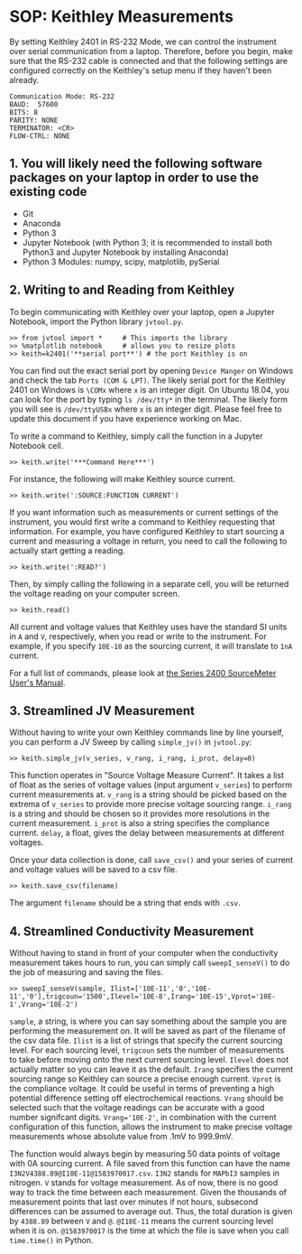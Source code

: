 # SOP: Keithley Measurements

By setting Keithley 2401 in RS-232 Mode, we can control the instrument over serial communication from a laptop. Therefore, before you begin, make sure that the RS-232 cable is connected and that the following settings are configured correctly on the Keithley's setup menu if they haven't been already. 
```
Communication Mode: RS-232
BAUD:  57600
BITS: 8
PARITY: NONE
TERMINATOR: <CR>
FLOW-CTRL: NONE
```

## 1. You will likely need the following software packages on your laptop in order to use the existing code
- Git
- Anaconda
- Python 3 
- Jupyter Notebook (with Python 3; it is recommended to install both Python3 and Jupyter Notebook by installing Anaconda)
- Python 3 Modules: numpy, scipy, matplotlib, pySerial

## 2. Writing to and Reading from Keithley
To begin communicating with Keithley over your laptop, open a Jupyter Notebook, import the Python library `jvtool.py`.

```
>> from jvtool import *     # This imports the library
>> %matplotlib notebook     # allows you to resize plots
>> keith=k2401('**serial port**') # the port Keithley is on
```
You can find out the exact serial port by opening `Device Manger` on Windows and check the tab `Ports (COM & LPT)`. The likely serial port for the Keithley 2401 on Windows is `\COMx` where `x` is an integer digit. On Ubuntu 18.04, you can look for the port by typing `ls /dev/tty*` in the terminal. The likely form you will see is `/dev/ttyUSBx` where `x` is an integer digit. Please feel free to update this document if you have experience working on Mac.

To write a command to Keithley, simply call the function in a Jupyter Notebook cell.
```
>> keith.write('***Command Here***')
```
For instance, the following will make Keithley source current.
```
>> keith.write(':SOURCE:FUNCTION CURRENT')
```
If you want information such as measurements or current settings of the instrument, you would first write a command to Keithley requesting that information. For example, you have configured Keithley to start sourcing a current and measuring a voltage in return, you need to call the following to actually start getting a reading.
```
>> keith.write(':READ?')
```
Then, by simply calling the following in a separate cell, you will be returned the voltage reading on your computer screen.
```
>> keith.read()
```
All current and voltage values that Keithley uses have the standard SI units in `A` and `V`, respectively, when you read or write to the instrument. For example, if you specify `10E-10` as the sourcing current, it will translate to `1nA` current.

For a full list of commands, please look at [the Series 2400 SourceMeter User's Manual](https://download.tek.com/manual/2400S-900-01_K-Sep2011_User.pdf).

## 3. Streamlined JV Measurement
Without having to write your own Keithley commands line by line yourself, you can perform a JV Sweep by calling `simple_jv()` in `jvtool.py`:
```
>> keith.simple_jv(v_series, v_rang, i_rang, i_prot, delay=0)
```
This function operates in "Source Voltage Measure Current". It takes a list of float as the series of voltage values (input argument `v_series`) to perform current measurements at. `v_rang` is a string should be picked based on the extrema of `v_series` to provide more precise voltage sourcing range. `i_rang` is a string and should be chosen so it provides more resolutions in the current measurement. `i_prot` is also a string specifies the compliance current. `delay`, a float, gives the delay between measurements at different voltages.

Once your data collection is done, call `save_csv()` and your series of current and voltage values will be saved to a csv file.
```
>> keith.save_csv(filename)
```
The argument `filename` should be a string that ends with `.csv`.

## 4. Streamlined Conductivity Measurement
Without having to stand in front of your computer when the conductivity measurement takes hours to run, you can simply call `sweepI_senseV()` to do the job of measuring and saving the files. 
```
>> sweepI_senseV(sample, Ilist=['10E-11','0','10E-11','0'],trigcoun='1500',Ilevel='10E-8',Irang='10E-15',Vprot='10E-1',Vrang='10E-2')
```
`sample`, a string, is where you can say something about the sample you are performing the measurement on. It will be saved as part of the filename of the csv data file. `Ilist` is a list of strings that specify the current sourcing level. For each sourcing level, `trigcoun` sets the number of measurements to take before moving onto the next current sourcing level. `Ilevel` does not actually matter so you can leave it as the default. `Irang` specifies the current sourcing range so Keithley can source a precise enough current. `Vprot` is the compliance voltage. It could be useful in terms of preventing a high potential difference setting off electrochemical reactions. `Vrang` should be selected such that the voltage readings can be accurate with a good number signifcant digits. `Vrang='10E-2'`, in combination with the current configuration of this function, allows the instrument to make precise voltage measurements whose absolute value from .1mV to 999.9mV.

The function would always begin by measuring 50 data points of voltage with 0A sourcing current. A file saved from this function can have the name `I3N2V4388.89@I10E-11@1583970017.csv`. `I3N2` stands for `MAPbI3` samples in nitrogen. `V` stands for voltage measurement. As of now, there is no good way to track the time between each measurement. Given the thousands of measurement points that last over minutes if not hours, subsecond differences can be assumed to average out. Thus, the total duration is given by `4388.89` between `V` and `@`. `@I10E-11` means the current sourcing level when it is on. `@1583970017` is the time at which the file is save when you call `time.time()` in Python.
